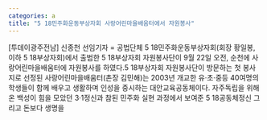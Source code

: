 ```yaml
---
categories: a
title: "5 18민주화운동부상자회 사랑어린마을배움터에서 자원봉사"
---
```

[투데이광주전남] 신종천 선임기자 = 공법단체 5 18민주화운동부상자회(회장 황일봉, 이하 5 18부상자회)에서 출범한 5 18부상자회 자원봉사단이 9월 22일 오전, 순천에 사랑어린마을배움터에 자원봉사를 하였다.5 18부상자회 자원봉사단이 방문하는 첫 봉사지로 선정된 사랑어린마을배움터(촌장 김민해)는 2003년 개교한 유·초·중등 40여명의 학생들이 함께 배우고 생활하며 인성을 중시하는 대안교육공동체이다. 자주독립을 위해 온 백성이 힘을 모았던 3·1정신과 참된 민주화 실현 과정에서 보여준 5 18공동체정신 그리고 돈보다 생명을